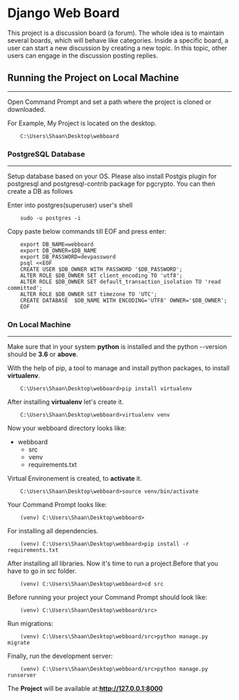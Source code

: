 # Django Web Board

This project is a discussion board (a forum). The whole idea is to maintain several boards, which will behave like categories. Inside a specific board, a user can start a new discussion by creating a new topic. In this topic, other users can engage in the discussion posting replies.

## Running the Project on Local Machine
--- 
Open Command Prompt and set a path where the project is cloned or downloaded.

For Example, My Project is located on the desktop.

```
    C:\Users\Shaan\Desktop\webboard
```

### PostgreSQL Database
---
Setup database based on your OS. Please also install Postgis plugin for postgresql and postgresql-contrib package for pgcrypto. You can then create a DB as follows

Enter into postgres(superuser) user's shell

```
    sudo -u postgres -i
```

Copy paste below commands till EOF and press enter:

```
    export DB_NAME=webboard
    export DB_OWNER=$DB_NAME
    export DB_PASSWORD=devpassword
    psql <<EOF
    CREATE USER $DB_OWNER WITH PASSWORD '$DB_PASSWORD';
    ALTER ROLE $DB_OWNER SET client_encoding TO 'utf8';
    ALTER ROLE $DB_OWNER SET default_transaction_isolation TO 'read committed';
    ALTER ROLE $DB_OWNER SET timezone TO 'UTC';
    CREATE DATABASE  $DB_NAME WITH ENCODING='UTF8' OWNER='$DB_OWNER';
    EOF
```

### On Local Machine
---
Make sure that in your system **python** is installed and the python --version should be **3.6** or **above**.

With the help of pip, a tool to manage and install python packages, to install **virtualenv**.

```
    C:\Users\Shaan\Desktop\webboard>pip install virtualenv
```

After installing **virtualenv** let's create it.

```
    C:\Users\Shaan\Desktop\webboard>virtualenv venv
```

Now your webboard directory looks like:

* webboard
  * src
  * venv
  * requirements.txt

Virtual Environement is created, to **activate** it.

```
    C:\Users\Shaan\Desktop\webboard>source venv/bin/activate
```
Your Command Prompt looks like:

```
    (venv) C:\Users\Shaan\Desktop\webboard>
```

For installing all dependencies.

```
    (venv) C:\Users\Shaan\Desktop\webboard>pip install -r requirements.txt
```

After installing all libraries. Now it's time to run a project.Before that you have to go in src folder.

```
    (venv) C:\Users\Shaan\Desktop\webboard>cd src
```

Before running your project your Command Prompt should look like:

```
    (venv) C:\Users\Shaan\Desktop\webboard/src>
```

Run migrations:

```
    (venv) C:\Users\Shaan\Desktop\webboard/src>python manage.py migrate
```

Finally, run the development server:

```
    (venv) C:\Users\Shaan\Desktop\webboard/src>python manage.py runserver
```

The **Project** will be available at:**http://127.0.0.1:8000**